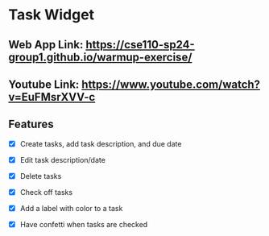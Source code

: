 # Task Widget

## Web App Link: https://cse110-sp24-group1.github.io/warmup-exercise/

## Youtube Link: https://www.youtube.com/watch?v=EuFMsrXVV-c

## Features
- [x] Create tasks, add task description, and due date
- [x] Edit task description/date
- [x] Delete tasks
- [x] Check off tasks
- [x] Add a label with color to a task
- [x] Have confetti when tasks are checked



